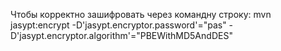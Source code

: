 Чтобы корректно зашифровать через командну строку:
mvn jasypt:encrypt -D'jasypt.encryptor.password'="pas" -D'jasypt.encryptor.algorithm'="PBEWithMD5AndDES"
